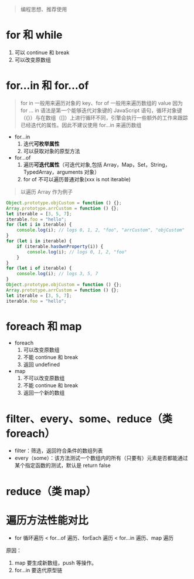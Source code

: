 > 编程思想、推荐使用

# for 和 while

1. 可以 continue 和 break
2. 可以改变原数组

# for...in 和 for...of

> for in 一般用来遍历对象的 key、for of 一般用来遍历数组的 value
> 因为 for … in 语法是第一个能够迭代对象键的 JavaScript 语句，循环对象键（{}）与在数组（[]）上进行循环不同，引擎会执行一些额外的工作来跟踪已经迭代的属性。因此不建议使用 for...in 来遍历数组

- for...in
  1. 迭代**可枚举属性**
  2. 可以获取对象的原型方法
- for...of
  1. 遍历**可迭代属性**（可迭代对象,包括 Array，Map，Set，String，TypedArray，arguments 对象）
  2. for of 不可以遍历普通对象(xxx is not iterable)

> 以遍历 Array 作为例子

```js
Object.prototype.objCustom = function () {};
Array.prototype.arrCustom = function () {};
let iterable = [3, 5, 7];
iterable.foo = "hello";
for (let i in iterable) {
	console.log(i); // logs 0, 1, 2, "foo", "arrCustom", "objCustom"
}
for (let i in iterable) {
	if (iterable.hasOwnProperty(i)) {
		console.log(i); // logs 0, 1, 2, "foo"
	}
}
for (let i of iterable) {
	console.log(i); // logs 3, 5, 7
}
Object.prototype.objCustom = function () {};
Array.prototype.arrCustom = function () {};
let iterable = [3, 5, 7];
iterable.foo = "hello";
```

# foreach 和 map

- foreach
  1. 可以改变原数组
  2. 不能 continue 和 break
  3. 返回 undefined
- map
  1. 不可以改变原数组
  2. 不能 continue 和 break
  3. 返回一个新的数组

# filter、every、some、reduce（类 foreach）

- filter：筛选，返回符合条件的数组列表
- every（some）：该方法测试一个数组内的所有（只要有）元素是否都能通过某个指定函数的测试，默认是 return false

# reduce（类 map）

# 遍历方法性能对比

- for 循环遍历 < for...of 遍历、forEach 遍历 < for...in 遍历、map 遍历

原因：

1. map 要生成新数组，push 等操作。
2. for...in 要迭代原型链
